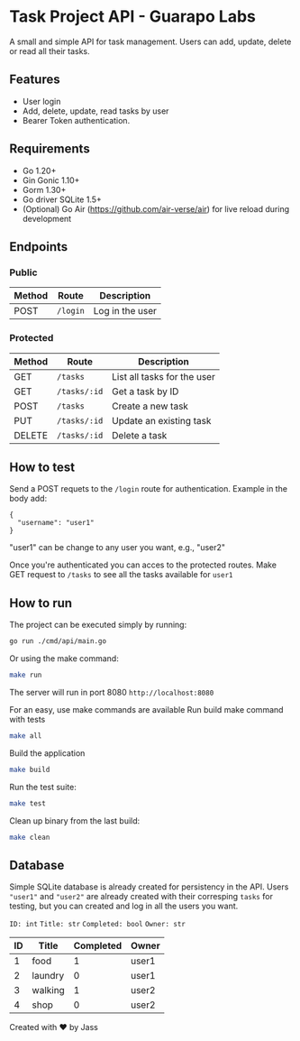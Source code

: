 # Task Project API - Guarapo Labs
A small and simple API for task management. Users can add, update, delete or read all their tasks.

## Features
- User login
- Add, delete, update, read tasks by user
- Bearer Token authentication.

##  Requirements

- Go 1.20+
- Gin Gonic 1.10+
- Gorm 1.30+
- Go driver SQLite 1.5+
- (Optional) Go Air (https://github.com/air-verse/air) for live reload during development

## Endpoints
### Public
| Method |  Route   | Description      |
|--------|----------|------------------|
| POST   | `/login` | Log in the user  |

### Protected
| Method | Route         | Description                    |
|--------|---------------|--------------------------------|
| GET    | `/tasks`      | List all tasks for the user    |
| GET    | `/tasks/:id`  | Get a task by ID               |
| POST   | `/tasks`      | Create a new task              |
| PUT    | `/tasks/:id`  | Update an existing task        |
| DELETE | `/tasks/:id`  | Delete a task                  |

## How to test
Send a POST requets to the `/login` route for authentication. Example in the body add:
```
{
  "username": "user1"
}
```
"user1" can be change to any user you want, e.g., "user2"

Once you're authenticated you can acces to the protected routes. Make GET request to `/tasks` to see all the tasks available for `user1`


## How to run
The project can be executed simply by running:
```bash
go run ./cmd/api/main.go
```

Or using the make command:
```bash
make run
```
The server will run in port 8080
`http://localhost:8080`

For an easy, use make commands are available
Run build make command with tests
```bash
make all
```

Build the application
```bash
make build
```

Run the test suite:
```bash
make test
```

Clean up binary from the last build:
```bash
make clean
```

## Database
Simple SQLite database is already created for persistency in the API. Users `"user1"` and `"user2"` are already created with their corresping `tasks` for testing, but you can created and log in all the users you want.

`ID: int`
`Title: str`
`Completed: bool`
`Owner: str`

| ID | Title     | Completed | Owner  |
|----|-----------|-----------|--------|
| 1  | food      | 1         | user1  |
| 2  | laundry   | 0         | user1  |
| 3  | walking   | 1         | user2  |
| 4  | shop      | 0         | user2  |


Created with ♥️ by Jass

